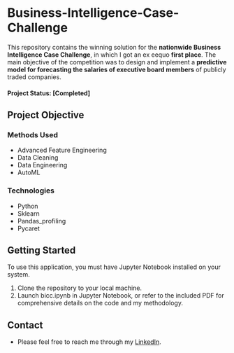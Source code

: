 # Business-Intelligence-Case-Challenge

This repository contains the winning solution for the **nationwide Business Intelligence Case Challenge**, in which I got an ex eequo **first place**. The main objective of the competition was to design and implement a **predictive model for forecasting the salaries of executive board members** of publicly traded companies.

#### Project Status: [Completed]

## Project Objective

### Methods Used
* Advanced Feature Engineering
* Data Cleaning
* Data Engineering
* AutoML
  
### Technologies
* Python
* Sklearn
* Pandas_profiling
* Pycaret

## Getting Started
To use this application, you must have Jupyter Notebook installed on your system. 
1. Clone the repository to your local machine. 
2. Launch bicc.ipynb in Jupyter Notebook, or refer to the included PDF for comprehensive details on the code and my methodology.

## Contact
* Please feel free to reach me through my [LinkedIn](http://linkedin.com/in/dominikdawiec/). 
